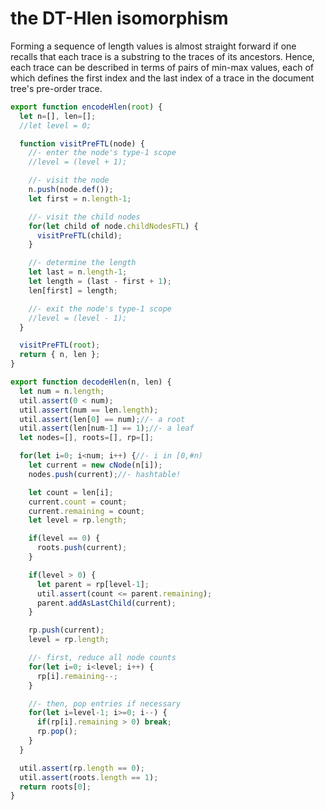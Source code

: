 
# the DT-Hlen isomorphism

Forming a sequence of length values is almost straight forward if one recalls
that each trace is a substring to the traces of its ancestors. Hence, each
trace can be described in terms of pairs of min-max values, each of which
defines the first index and the last index of a trace in the document tree's
pre-order trace.

```js
export function encodeHlen(root) {
  let n=[], len=[];
  //let level = 0;

  function visitPreFTL(node) {
    //- enter the node's type-1 scope
    //level = (level + 1);

    //- visit the node
    n.push(node.def());
    let first = n.length-1;

    //- visit the child nodes
    for(let child of node.childNodesFTL) {
      visitPreFTL(child);
    }

    //- determine the length
    let last = n.length-1;
    let length = (last - first + 1);
    len[first] = length;

    //- exit the node's type-1 scope
    //level = (level - 1);
  }

  visitPreFTL(root);
  return { n, len };
}
```

```js
export function decodeHlen(n, len) {
  let num = n.length;
  util.assert(0 < num);
  util.assert(num == len.length);
  util.assert(len[0] == num);//- a root
  util.assert(len[num-1] == 1);//- a leaf
  let nodes=[], roots=[], rp=[];

  for(let i=0; i<num; i++) {//- i in [0,#n)
    let current = new cNode(n[i]);
    nodes.push(current);//- hashtable!

    let count = len[i];
    current.count = count;
    current.remaining = count;
    let level = rp.length;

    if(level == 0) {
      roots.push(current);
    }

    if(level > 0) {
      let parent = rp[level-1];
      util.assert(count <= parent.remaining);
      parent.addAsLastChild(current);
    }

    rp.push(current);
    level = rp.length;

    //- first, reduce all node counts
    for(let i=0; i<level; i++) {
      rp[i].remaining--;
    }

    //- then, pop entries if necessary
    for(let i=level-1; i>=0; i--) {
      if(rp[i].remaining > 0) break;
      rp.pop();
    }
  }

  util.assert(rp.length == 0);
  util.assert(roots.length == 1);
  return roots[0];
}
```
